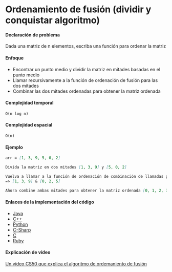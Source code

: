 # Ordenamiento de fusión (dividir y conquistar algoritmo)

#### Declaración de problema

Dada una matriz de n elementos, escriba una función para ordenar la matriz

#### Enfoque

- Encontrar un punto medio y dividir la matriz en mitades basadas en el punto medio
- Llamar recursivamente a la función de ordenación de fusión para las dos mitades
- Combinar las dos mitades ordenadas para obtener la matriz ordenada

#### Complejidad temporal 

`O(n log n)`

#### Complejidad espacial

`O(n)`

#### Ejemplo

```markdown
arr = [1, 3, 9, 5, 0, 2]  

Divida la matriz en dos mitades [1, 3, 9] y [5, 0, 2]

Vuelva a llamar a la función de ordenación de combinación de llamadas para estas dos mitades, lo que proporcionará mitades ordenadas
=> [1, 3, 9] & [0, 2, 5]

Ahora combine ambas mitades para obtener la matriz ordenada [0, 1, 2, 3, 5, 9]
```

#### Enlaces de la implementación del código

- [Java](https://github.com/TheAlgorithms/Java/blob/master/Sorts/MergeSort.java)
- [C++](https://github.com/TheAlgorithms/C-Plus-Plus/blob/master/sorting/merge_sort.cpp)
- [Python](https://github.com/TheAlgorithms/Python/blob/master/sorts/merge_sort.py)
- [C-Sharp](https://github.com/TheAlgorithms/C-Sharp/blob/master/Algorithms/Sorters/Comparison/MergeSorter.cs)
- [C](https://github.com/TheAlgorithms/C/blob/master/sorting/merge_sort.c)
- [Ruby](https://github.com/TheAlgorithms/Ruby/blob/master/sorting/merge_sort.rb)

#### Explicación de vídeo

[Un vídeo CS50 que explica el algoritmo de ordemaniento de fusión](https://www.youtube.com/watch?v=EeQ8pwjQxTM)
